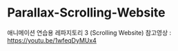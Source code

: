 # Parallax-Scrolling-Website
애니메이션 연습용 레파지토리 3 (Scrolling Website) 참고영상 : https://youtu.be/1wfeqDyMUx4
